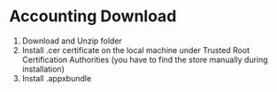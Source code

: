# Accounting Download  

1. Download and Unzip folder    
2. Install .cer certificate on the local machine under Trusted Root Certification Authorities (you have to find the store manually during installation)  
3. Install .appxbundle  